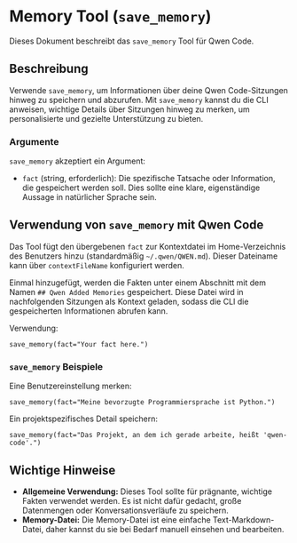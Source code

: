 # Memory Tool (`save_memory`)

Dieses Dokument beschreibt das `save_memory` Tool für Qwen Code.

## Beschreibung

Verwende `save_memory`, um Informationen über deine Qwen Code-Sitzungen hinweg zu speichern und abzurufen. Mit `save_memory` kannst du die CLI anweisen, wichtige Details über Sitzungen hinweg zu merken, um personalisierte und gezielte Unterstützung zu bieten.

### Argumente

`save_memory` akzeptiert ein Argument:

- `fact` (string, erforderlich): Die spezifische Tatsache oder Information, die gespeichert werden soll. Dies sollte eine klare, eigenständige Aussage in natürlicher Sprache sein.

## Verwendung von `save_memory` mit Qwen Code

Das Tool fügt den übergebenen `fact` zur Kontextdatei im Home-Verzeichnis des Benutzers hinzu (standardmäßig `~/.qwen/QWEN.md`). Dieser Dateiname kann über `contextFileName` konfiguriert werden.

Einmal hinzugefügt, werden die Fakten unter einem Abschnitt mit dem Namen `## Qwen Added Memories` gespeichert. Diese Datei wird in nachfolgenden Sitzungen als Kontext geladen, sodass die CLI die gespeicherten Informationen abrufen kann.

Verwendung:

```
save_memory(fact="Your fact here.")
```

### `save_memory` Beispiele

Eine Benutzereinstellung merken:

```
save_memory(fact="Meine bevorzugte Programmiersprache ist Python.")
```

Ein projektspezifisches Detail speichern:

```
save_memory(fact="Das Projekt, an dem ich gerade arbeite, heißt 'qwen-code'.")
```

## Wichtige Hinweise

- **Allgemeine Verwendung:** Dieses Tool sollte für prägnante, wichtige Fakten verwendet werden. Es ist nicht dafür gedacht, große Datenmengen oder Konversationsverläufe zu speichern.
- **Memory-Datei:** Die Memory-Datei ist eine einfache Text-Markdown-Datei, daher kannst du sie bei Bedarf manuell einsehen und bearbeiten.